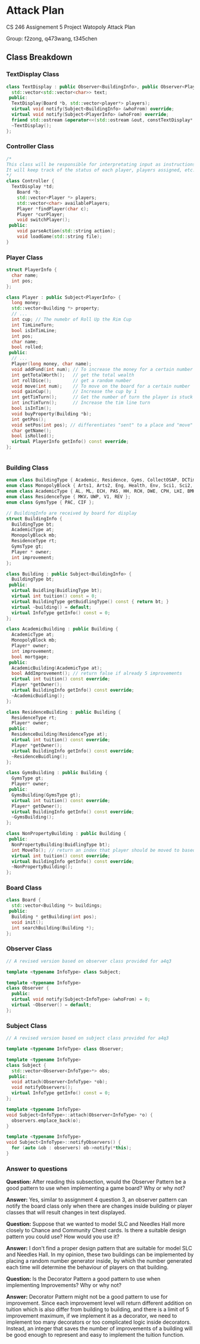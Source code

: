 # Attack Plan

CS 246 Assignement 5 Project Watopoly Attack Plan

Group: f2zong, q473wang, t345chen

## Class Breakdown

### TextDisplay Class

```c++
class TextDisplay : public Observer<BuildingInfo>, public Observer<PlayerInfo> {
  std::vector<std::vector<char>> text;
 public:
  TextDisplay(Board *b, std::vector<player*> players);
  virtual void notify(Subject<BuildingInfo> &whoFrom) override;
  virtual void notify(Subject<PlayerInfo> &whoFrom) override;
  friend std::ostream &operator<<(std::ostream &out, constTextDisplay* td);
  ~TextDisplay();
};
```

### Controller Class

```c++
/*
This class will be responsible for interpretating input as instructions. 
It will keep track of the status of each player, players assigned, etc. 
*/
class Controller {
  TextDisplay *td;
	Board *b;
	std::vector<Player *> players;
	std::vector<char> availablePlayers;
	Player *findPlayer(char c);
	Player *curPlayer;	
	void switchPlayer();
 public:
	void parseAction(std::string action);
	void loadGame(std::string file);
}
```

### Player Class

```c++
struct PlayerInfo {
  char name;
  int pos;
};
```

```c++
class Player : public Subject<PlayerInfo> {
  long money;
  std::vector<Building *> property;
  // ...
  int cup; // The numebr of Roll Up the Rim Cup
  int TimLineTurn; 
  bool isInTimLine;
  int pos;
  char name;
  bool rolled;
 public:
  // ...
  Player(long money, char name);
  void addFund(int num); // To increase the money for a certain number
  int getTotalWorth();   // get the total wealth
  int rollDice();        // get a random number
  void move(int num);    // To move on the board for a certain number
  void gainCup();        // Increase the cup by 1
  int getTimTurn();      // Get the number of turn the player is stuck at time line
  int incTimTurn();      // Increase the tim line turn
  bool isInTim();
  void buyProperty(Building *b);
  int getPos();
  void setPos(int pos); // differentiates "sent" to a place and "move" to a place
  char getName();
  bool isRolled();
  virtual PlayerInfo getInfo() const override;
};



```

### Building Class

```c++
enum class BuildingType { Academic, Residence, Gyms, CollectOSAP, DCTimsLine, GoToTims, GooseNesting, Tuition, CoopFee, SLC, NeedlesHall}; 
enum class MonopolyBlock { Arts1, Arts2, Eng, Health, Env, Sci1, Sci2, Math };
enum class AcademicType { AL, ML, ECH, PAS, HH, RCH, DWE, CPH, LHI, BMH, OPT, EV1, EV2, EV3, PHYS, B1, B2, EIT, ESC, C2, MC, DC };
enum class ResidenceType { MKV，UWP, V1, REV };
enum class GymsType { PAC, CIF };

// BuildingInfo are received by board for display
struct BuildingInfo {
  BuildingType bt;
  AcademicType at;
  MonopolyBlock mb;
  ResidenceType rt;
  GymsType gt;
  Player * owner;
  int improvement;
};
```

```c++
class Building : public Subject<BuildingInfo> {
  BuildingType bt;
 public:
  virtual Buidling(BuidlingType bt);
  virtual int tuition() const = 0;
  virtual BuildingType getBuidlingType() const { return bt; }
  virtual ~building() = default;
  virtual InfoType getInfo() const = 0;
};

class AcademicBuilding : public Building {
  AcademicType at;
  MonopolyBlock mb;
  Player* owner;
  int improvement;
  bool mortgage;
 public:
  AcademicBuilding(AcademicType at);
  bool AddImprovement(); // return false if already 5 improvements
  virtual int tuition() const override;
  Player *getOwner();
  virtual BuildingInfo getInfo() const override;
  ~AcademicBuidling(); 
};

class ResidenceBuilding : public Building {
  ResidenceType rt;
  Player* owner;
 public:
  ResidenceBuilding(ResidenceType at);
  virtual int tuition() const override;
  Player *getOwner();
  virtual BuildingInfo getInfo() const override;
  ~ResidenceBuidling(); 
};

class GymsBuilding : public Building {
  GymsType gt;
  Player* owner;
 public:
  GymsBuilding(GymsType gt);
  virtual int tuition() const override;
  Player* getOwner();
  virtual BuildingInfo getInfo() const override;
  ~GymsBuilding();
};

class NonPropertyBuilding : public Building {
 public:
  NonPropertyBuilding(BuidlingType bt);
  int MoveTo(); // return an index that player should be moved to based on the rule of that non-property buidling
  virtual int tuition() const override;
  virtual BuildingInfo getInfo() const override;
  ~NonPropertyBuilding();
};
```

### Board Class

```c++
class Board {
  std::vector<Building *> buildings;
 public:
  Building * getBuilding(int pos);
  void init();
  int searchBuilding(Building *);
};
```

### Observer Class

```c++
// A revised version based on observer class provided for a4q3

template <typename InfoType> class Subject;

template <typename InfoType>
class Observer {
  public:
  virtual void notify(Subject<InfoType> &whoFrom) = 0;
  virtual ~Observer() = default;
};
```

### Subject Class

```c++
// A revised version based on subject class provided for a4q3

template <typename InfoType> class Observer;

template <typename InfoType>
class Subject {
  std::vector<Observer<InfoType>*> obs;
 public:
  void attach(Observer<InfoType> *ob);
  void notifyObservers();
  virtual InfoType getInfo() const = 0;
};

template <typename InfoType>
void Subject<InfoType>::attach(Observer<InfoType> *o) {
  observers.emplace_back(o);
}

template <typename InfoType>
void Subject<InfoType>::notifyObservers() {
  for (auto &ob : observers) ob->notify(*this);
}

```

### Answer to questions

**Question:** After reading this subsection, would the Observer Pattern be a good pattern to use when implementing a game board? Why or why not?

**Answer:** Yes, similar to assignment 4 question 3, an observer pattern can notify the board class only when there are changes inside building or player classes that will result changes in text displayed.

**Question:** Suppose that we wanted to model SLC and Needles Hall more closely to Chance and Community Chest cards. Is there a suitable design pattern you could use? How would you use it?

**Answer:** I don't find a proper design pattern that are suitable for model SLC and Needles Hall. In my opinion, these two buildings can be implemented by placing a random number generator inside, by which the number generated each time will determine the behaviour of players on that building.

**Question:** Is the Decorator Pattern a good pattern to use when implementing Improvements? Why or why not?

**Answer:** Decorator Pattern might not be a good pattern to use for improvement. Since each improvement level will return different addition on tuition which is also differ from building to building, and there is a limit of 5 improvement maximum, if we implement it as a decorator, we need to implement too many decorators or too complicated logic inside decorators. Instead, an integer that saves the number of improvements of a building will be good enough to represent and easy to implement the tuition function.